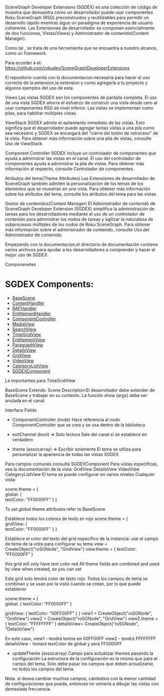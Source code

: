 SceneGraph Developer Extensions (SGDEX) es una colección de código de muestra que demuestra cómo un desarrollador puede usar componentes Roku SceneGraph (RSG) preconstruidos y reutilizables para permitir un desarrollo rápido mientras sigue un paradigma de experiencia de usuario coherente. Las Extensiones de desarrollador se componen esencialmente de dos funciones, Vistas(Views) y Administrador de contenido(Content Manager).

Como tal , se trata de una herramienta que se encuantra a nuestro alcance, como un framework.

Para acceder a el: https://github.com/rokudev/SceneGraphDeveloperExtensions

El repositorio cuenta con la documentacion necesaria para hacer el uso correcto de la extension,la extension 
y como agregarla a tu proyecto y algunos ejemplos del uso de esta.

Views 
Las vistas SGDEX son los componentes de pantalla completa. El uso de una vista SGDEX ahorra el esfuerzo de construir una vista desde cero al usar componentes RSG de nivel inferior. Las vistas se implementan como pilas, para habilitar múltiples vistas.

ViewStack
SGDEX admite el apilamiento inmediato de las vistas. Esto significa que el desarrollador puede agregar tantas vistas a una pila como sea necesario y SGDEX se encargará del "cierre del botón de retroceso" de la vista. Para obtener más información sobre una pila de vistas, consulte Uso de ViewStack.

Component Controller
SGDEX incluye un controlador de componentes que ayuda a administrar las vistas en el canal. El uso del controlador de componentes ayuda a administrar la pila de vistas. Para obtener más información al respecto, consulte Controlador de componentes.

Atributos del tema(Theme Attributes)
Las Extensiones de desarrollador de SceneGraph también admiten la personalización de los temas de los elementos que se muestran en una vista. Para obtener más información sobre los atributos del tema, consulte los atributos del tema para las vistas.

Gestor de contenidos(Content Manager)
El Administrador de contenido de SceneGraph Developer Extension (SGDEX) simplifica la administración de tareas para los desarrolladores mediante el uso de un controlador de contenido para administrar los nodos de tareas y agilizar la naturaleza de subprocesos múltiples de los nodos de Roku SceneGraph. Para obtener más información sobre el administrador de contenido, consulte Uso del Administrador de contenido.

Empezando con la documentacion,el directorio de documentación contiene varios archivos para ayudar a los desarrolladores a comprender y hacer el mejor uso de SGDEX.

Componenetes
# SGDEX Components:  
* [BaseScene](#basescene)  
* [ContentHandler](#contenthandler)  
* [RAFHandler](#rafhandler)  
* [EntitlementHandler](#entitlementhandler)  
* [ComponentController](#componentcontroller)  
* [MediaView](#mediaview)  
* [SearchView](#searchview)  
* [TimeGridView](#timegridview)  
* [EntitlementView](#entitlementview)  
* [ParagraphView](#paragraphview)  
* [DetailsView](#detailsview)  
* [GridView](#gridview)  
* [VideoView](#videoview)  
* [CategoryListView](#categorylistview)  
* [SGDEXComponent](#sgdexcomponent)

La importantes para TimeGridView

BaseScene
Extends: Scene
Description:El desarrollador debe extender de BaseScene y trabajar en su contexto.
La función show (args) debe ser anulada en el canal.

Interface
Fields

- ComponentController (node)
Hace referencia al nodo ComponentController que se crea y se usa dentro de la biblioteca

- exitChannel (bool) => Solo lectura
Sale del canal si se establece en verdadero

- theme (assocarray) => Escribir solamente
El tema se utiliza para personalizar la apariencia de todas las vistas SGDEX

Para campos comunes consulta SGDEXComponent
Para vistas específicas, vea la documentación de la vista:
GridView
DetailsView
VideoView
CategoryListView
El tema se puede configurar en varios niveles
Cualquier vista:

scene.theme = {   
    global: {     
        textColor: "FF0000FF"   } } 

To set global theme attributes refer to BaseScene


Establece todos los colores de texto en rojo 
scene.theme = {   
    gridView: {     
        textColor: "FF0000FF"   } }

Establece el color del texto del grid específico de la instancia: use el campo de tema de la vista para configurar su tema
view = CreateObject("roSGNode", "GridView") 
view.theme = {   textColor: "FF0000FF" }

this grid will only have text color red All theme fields are combined and used by view when created, so you can set

Este grid solo tendrá color de texto rojo. Todos los campos de tema se combinan y se usan por la vista cuando se crean, por lo que puede establecer

scene.theme = {    
    global: {     textColor: "FF0000FF"   }  

gridView: {     textColor: "00FF00FF"   } } 
view1 = CreateObject("roSGNode", "GridView") 
view2 = CreateObject("roSGNode", "GridView") 
view2.theme = {   textColor: "FFFFFFFF" } 
detailsView= CreateObject("roSGNode", "DetailsView")

En este caso, view1 - tendrá textos en 00FF00FF 
view2 - tendrá FFFFFFFF 
detailsView - tomará textColor de global y será FF0000FF

- updateTheme (assocarray)
Campo para actualizar themes pasando la configuración
La estructura de la configuración es la misma que para el campo del tema.
Solo debe pasar los campos que deben actualizarse, no todos los campos del tema.

Nota. si desea cambiar muchos campos, cámbielos con la menor cantidad de configuraciones que pueda, entonces no volvería a dibujar las vistas con demasiada frecuencia.
